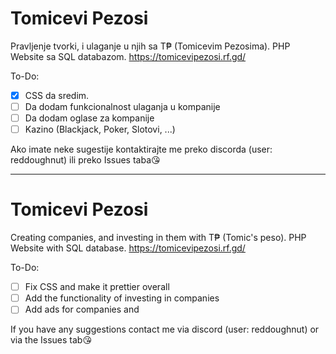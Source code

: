 # Tomicevi Pezosi
Pravljenje tvorki, i ulaganje u njih sa T₱ (Tomicevim Pezosima).
PHP Website sa SQL databazom.
https://tomicevipezosi.rf.gd/

To-Do:
- [X] CSS da sredim.
- [ ] Da dodam funkcionalnost ulaganja u kompanije
- [ ] Da dodam oglase za kompanije
- [ ] Kazino (Blackjack, Poker, Slotovi, ...)

Ako imate neke sugestije kontaktirajte me preko discorda (user: reddoughnut) ili preko Issues taba😘

--------------------------------------------------------------------------------------------------

# Tomicevi Pezosi
Creating companies, and investing in them with T₱ (Tomic's peso).
PHP Website with SQL database.
https://tomicevipezosi.rf.gd/

To-Do:
- [ ] Fix CSS and make it prettier overall
- [ ] Add the functionality of investing in companies
- [ ] Add ads for companies and

If you have any suggestions contact me via discord (user: reddoughnut) or via the Issues tab😘 
